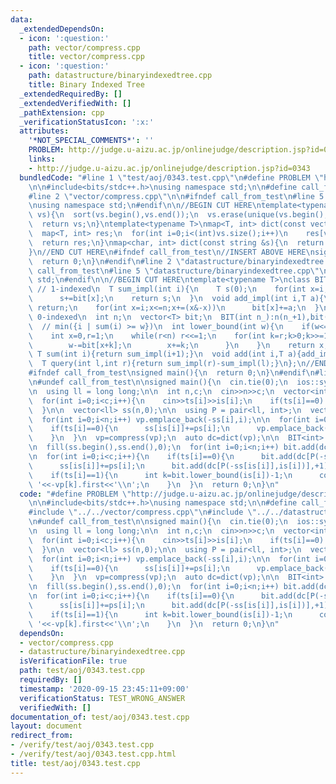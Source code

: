```yaml
---
data:
  _extendedDependsOn:
  - icon: ':question:'
    path: vector/compress.cpp
    title: vector/compress.cpp
  - icon: ':question:'
    path: datastructure/binaryindexedtree.cpp
    title: Binary Indexed Tree
  _extendedRequiredBy: []
  _extendedVerifiedWith: []
  _pathExtension: cpp
  _verificationStatusIcon: ':x:'
  attributes:
    '*NOT_SPECIAL_COMMENTS*': ''
    PROBLEM: http://judge.u-aizu.ac.jp/onlinejudge/description.jsp?id=0343
    links:
    - http://judge.u-aizu.ac.jp/onlinejudge/description.jsp?id=0343
  bundledCode: "#line 1 \"test/aoj/0343.test.cpp\"\n#define PROBLEM \"http://judge.u-aizu.ac.jp/onlinejudge/description.jsp?id=0343\"\
    \n\n#include<bits/stdc++.h>\nusing namespace std;\n\n#define call_from_test\n\
    #line 2 \"vector/compress.cpp\"\n\n#ifndef call_from_test\n#line 5 \"vector/compress.cpp\"\
    \nusing namespace std;\n#endif\n\n//BEGIN CUT HERE\ntemplate<typename V>\nV compress(V\
    \ vs){\n  sort(vs.begin(),vs.end());\n  vs.erase(unique(vs.begin(),vs.end()),vs.end());\n\
    \  return vs;\n}\ntemplate<typename T>\nmap<T, int> dict(const vector<T> &vs){\n\
    \  map<T, int> res;\n  for(int i=0;i<(int)vs.size();i++)\n    res[vs[i]]=i;\n\
    \  return res;\n}\nmap<char, int> dict(const string &s){\n  return dict(vector<char>(s.begin(),s.end()));\n\
    }\n//END CUT HERE\n#ifndef call_from_test\n//INSERT ABOVE HERE\nsigned main(){\n\
    \  return 0;\n}\n#endif\n#line 2 \"datastructure/binaryindexedtree.cpp\"\n\n#ifndef\
    \ call_from_test\n#line 5 \"datastructure/binaryindexedtree.cpp\"\nusing namespace\
    \ std;\n#endif\n\n//BEGIN CUT HERE\ntemplate<typename T>\nclass BIT{\nprivate:\
    \ // 1-indexed\n  T sum_impl(int i){\n    T s(0);\n    for(int x=i;x>0;x-=(x&-x))\n\
    \      s+=bit[x];\n    return s;\n  }\n  void add_impl(int i,T a){\n    if(i==0)\
    \ return;\n    for(int x=i;x<=n;x+=(x&-x))\n      bit[x]+=a;\n  }\npublic: //\
    \ 0-indexed\n  int n;\n  vector<T> bit;\n  BIT(int n_):n(n_+1),bit(n+1,0){}\n\n\
    \  // min({i | sum(i) >= w})\n  int lower_bound(int w){\n    if(w<=0) return 0;\n\
    \    int x=0,r=1;\n    while(r<n) r<<=1;\n    for(int k=r;k>0;k>>=1){\n      if(x+k<=n&&bit[x+k]<w){\n\
    \        w-=bit[x+k];\n        x+=k;\n      }\n    }\n    return x;\n  }\n\n \
    \ T sum(int i){return sum_impl(i+1);}\n  void add(int i,T a){add_impl(i+1,a);}\n\
    \  T query(int l,int r){return sum_impl(r)-sum_impl(l);}\n};\n//END CUT HERE\n\
    #ifndef call_from_test\nsigned main(){\n  return 0;\n}\n#endif\n#line 9 \"test/aoj/0343.test.cpp\"\
    \n#undef call_from_test\n\nsigned main(){\n  cin.tie(0);\n  ios::sync_with_stdio(0);\n\
    \n  using ll = long long;\n\n  int n,c;\n  cin>>n>>c;\n  vector<int> ts(c),is(c),ps(c);\n\
    \  for(int i=0;i<c;i++){\n    cin>>ts[i]>>is[i];\n    if(ts[i]==0) cin>>ps[i],is[i]--;\n\
    \  }\n\n  vector<ll> ss(n,0);\n\n  using P = pair<ll, int>;\n  vector<P> vp;\n\
    \  for(int i=0;i<n;i++) vp.emplace_back(-ss[i],i);\n\n  for(int i=0;i<c;i++){\n\
    \    if(ts[i]==0){\n      ss[is[i]]+=ps[i];\n      vp.emplace_back(-ss[is[i]],is[i]);\n\
    \    }\n  }\n  vp=compress(vp);\n  auto dc=dict(vp);\n\n  BIT<int> bit(vp.size());\n\
    \n  fill(ss.begin(),ss.end(),0);\n  for(int i=0;i<n;i++) bit.add(dc[P(-ss[i],i)],+1);\n\
    \n  for(int i=0;i<c;i++){\n    if(ts[i]==0){\n      bit.add(dc[P(-ss[is[i]],is[i])],-1);\n\
    \      ss[is[i]]+=ps[i];\n      bit.add(dc[P(-ss[is[i]],is[i])],+1);\n    }\n\
    \    if(ts[i]==1){\n      int k=bit.lower_bound(is[i])-1;\n      cout<<vp[k].second+1<<'\
    \ '<<-vp[k].first<<'\\n';\n    }\n  }\n  return 0;\n}\n"
  code: "#define PROBLEM \"http://judge.u-aizu.ac.jp/onlinejudge/description.jsp?id=0343\"\
    \n\n#include<bits/stdc++.h>\nusing namespace std;\n\n#define call_from_test\n\
    #include \"../../vector/compress.cpp\"\n#include \"../../datastructure/binaryindexedtree.cpp\"\
    \n#undef call_from_test\n\nsigned main(){\n  cin.tie(0);\n  ios::sync_with_stdio(0);\n\
    \n  using ll = long long;\n\n  int n,c;\n  cin>>n>>c;\n  vector<int> ts(c),is(c),ps(c);\n\
    \  for(int i=0;i<c;i++){\n    cin>>ts[i]>>is[i];\n    if(ts[i]==0) cin>>ps[i],is[i]--;\n\
    \  }\n\n  vector<ll> ss(n,0);\n\n  using P = pair<ll, int>;\n  vector<P> vp;\n\
    \  for(int i=0;i<n;i++) vp.emplace_back(-ss[i],i);\n\n  for(int i=0;i<c;i++){\n\
    \    if(ts[i]==0){\n      ss[is[i]]+=ps[i];\n      vp.emplace_back(-ss[is[i]],is[i]);\n\
    \    }\n  }\n  vp=compress(vp);\n  auto dc=dict(vp);\n\n  BIT<int> bit(vp.size());\n\
    \n  fill(ss.begin(),ss.end(),0);\n  for(int i=0;i<n;i++) bit.add(dc[P(-ss[i],i)],+1);\n\
    \n  for(int i=0;i<c;i++){\n    if(ts[i]==0){\n      bit.add(dc[P(-ss[is[i]],is[i])],-1);\n\
    \      ss[is[i]]+=ps[i];\n      bit.add(dc[P(-ss[is[i]],is[i])],+1);\n    }\n\
    \    if(ts[i]==1){\n      int k=bit.lower_bound(is[i])-1;\n      cout<<vp[k].second+1<<'\
    \ '<<-vp[k].first<<'\\n';\n    }\n  }\n  return 0;\n}\n"
  dependsOn:
  - vector/compress.cpp
  - datastructure/binaryindexedtree.cpp
  isVerificationFile: true
  path: test/aoj/0343.test.cpp
  requiredBy: []
  timestamp: '2020-09-15 23:45:11+09:00'
  verificationStatus: TEST_WRONG_ANSWER
  verifiedWith: []
documentation_of: test/aoj/0343.test.cpp
layout: document
redirect_from:
- /verify/test/aoj/0343.test.cpp
- /verify/test/aoj/0343.test.cpp.html
title: test/aoj/0343.test.cpp
---
```

